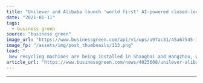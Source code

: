 ```yaml
---
title: "Unilever and Alibaba launch 'world first' AI-powered closed-loop recycling system"
date: "2021-01-11"
tags: 
  - business green
source: "business green"
image_url: "https://www.businessgreen.com/api/v1/wps/a97ac31/45a67545-1031-4faa-9517-00ff1d061507/5/Consumer-is-throwing-bottle-into-AI-recycle-machine-185x114.png"
image_fp: "/assets/img/post_thumbnails/113.png"
lead: "
 New recycling machines are being installed in Shanghai and Hangzhou, with an eye on rolling them out right across China in the future ..."
article_url: "https://www.businessgreen.com/news/4025608/unilever-alibaba-launch-world-ai-powered-closed-loop-recycling"
---
```


---
